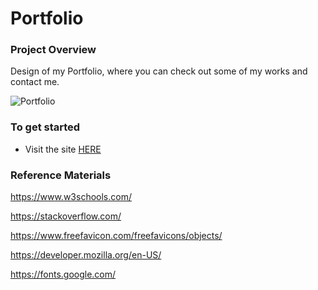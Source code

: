# Portfolio

### Project Overview
Design of my Portfolio, where you can check out some of my works and contact me.

![Portfolio](https://i.gyazo.com/8892dfcb4f969f1d03dc357b0d39c521.gif "Portfolio")

### To get started
- Visit the site [HERE](http://perundesign.com/)

### Reference Materials

https://www.w3schools.com/

https://stackoverflow.com/

https://www.freefavicon.com/freefavicons/objects/

https://developer.mozilla.org/en-US/

https://fonts.google.com/
